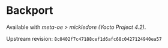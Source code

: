 # Backport

Available with *meta-oe > mickledore (Yocto Project 4.2)*.

Upstream revision: `8c0402f7c47188cef1d6afc68c0427124940ea57`
